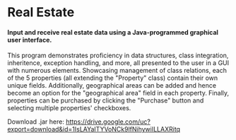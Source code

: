 # Real Estate

#### Input and receive real estate data using a Java-programmed graphical user interface.

This program demonstrates proficiency in data structures, class integration, inheritence, exception handling, and more, all presented to the user in a GUI with numerous elements. Showcasing management of class relations, each of the 5 properties (all extending the "Property" class) contain their own unique fields. Additionally, geographical areas can be added and hence become an option for the "geographical area" field in each property. Finally, properties can be purchased by clicking the "Purchase" button and selecting multiple properties' checkboxes.

Download .jar here: https://drive.google.com/uc?export=download&id=1IsLAYaITYVoNCk9lfNihywiILLAXRitq
